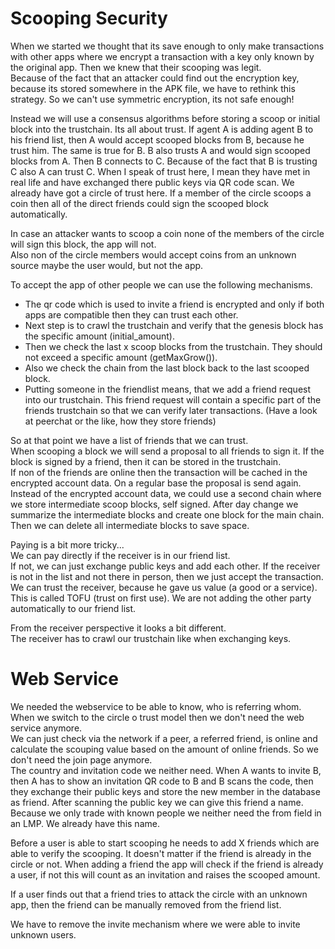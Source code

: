 # Scooping Security
When we started we thought that its save enough to only make transactions with other apps where we encrypt a transaction with a key only known by the original app. Then we knew that their scooping was legit.  
Because of the fact that an attacker could find out the encryption key, because its stored somewhere in the APK file, we have to rethink this strategy. So we can't use symmetric encryption, its not safe enough!  

Instead we will use a consensus algorithms before storing a scoop or initial block into the trustchain. 
Its all about trust.
If agent A is adding agent B to his friend list, then A would accept scooped blocks from B, because he trust him.
The same is true for B. B also trusts A and would sign scooped blocks from A.
Then B connects to C. Because of the fact that B is trusting C also A can trust C.
When I speak of trust here, I mean they have met in real life and have exchanged there public keys via QR code scan.
We already have got a circle of trust here.
If a member of the circle scoops a coin then all of the direct friends could sign the scooped block automatically.

In case an attacker wants to scoop a coin none of the members of the circle will sign this block, the app will not.  
Also non of the circle members would accept coins from an unknown source maybe the user would, but not the app.

To accept the app of other people we can use the following mechanisms. 
- The qr code which is used to invite a friend is encrypted and only if both apps are compatible then they can trust each other.
- Next step is to crawl the trustchain and verify that the genesis block has the specific amount (initial_amount).  
- Then we check the last x scoop blocks from the trustchain. They should not exceed a specific amount (getMaxGrow()).  
- Also we check the chain from the last block back to the last scooped block.
- Putting someone in the friendlist means, that we add a friend request into our trustchain. This friend request will contain a specific part of the friends trustchain so that we can verify later transactions. (Have a look at peerchat or the like, how they store friends) 

So at that point we have a list of friends that we can trust.  
When scooping a block we will send a proposal to all friends to sign it. If the block is signed by a friend, then it can be stored in the trustchain.  
If non of the friends are online then the transaction will be cached in the encrypted account data. On a regular base the proposal is send again.
Instead of the encrypted account data, we could use a second chain where we store intermediate scoop blocks, self signed. 
After day change we summarize the intermediate blocks and create one block for the main chain.
Then we can delete all intermediate blocks to save space.

Paying is a bit more tricky...   
We can pay directly if the receiver is in our friend list.  
If not, we can just exchange public keys and add each other.
If the receiver is not in the list and not there in person, then we just accept the transaction.  
We can trust the receiver, because he gave us value (a good or a service).
This is called TOFU (trust on first use).
We are not adding the other party automatically to our friend list.

From the receiver perspective it looks a bit different.  
The receiver has to crawl our trustchain like when exchanging keys. 


# Web Service
We needed the webservice to be able to know, who is referring whom.
When we switch to the circle o trust model then we don't need the web service anymore.  
We can just check via the network if a peer, a referred friend, is online and calculate the scouping value based on the amount of online friends.
So we don't need the join page anymore.  
The country and invitation code we neither need. When A wants to invite B, then A has to show an invitation QR code to B and B scans the code, then they exchange their public keys and store the new member in the database as friend. After scanning the public key we can give this friend a name.
Because we only trade with known people we neither need the from field in an LMP. We already have this name.

Before a user is able to start scooping he needs to add X friends which are able to verify the scooping. It doesn't matter if the friend is already in the circle or not. When adding a friend the app will check if the friend is already a user, if not this will count as an invitation and raises the scooped amount.

If a user finds out that a friend tries to attack the circle with an unknown app, then the friend can be manually removed from the friend list.

We have to remove the invite mechanism where we were able to invite unknown users.



